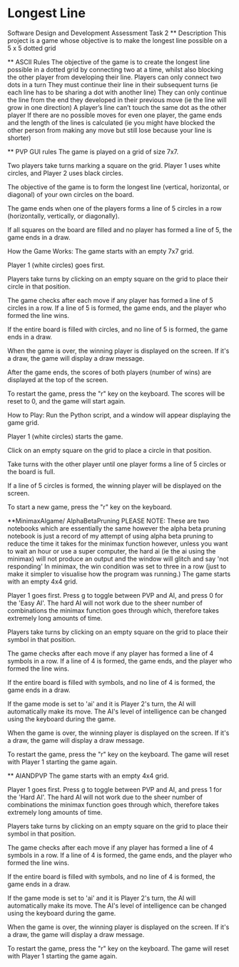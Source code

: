 # Longest Line
Software Design and Development Assessment Task 2
** Description
This project is a game whose objective is to make the longest line possible on a 5 x 5 dotted  grid

** ASCII Rules
The objective of the game is to create the longest line possible in a dotted grid by connecting two at a time, whilst also blocking the other player from developing their line. 
Players can only connect two dots in a turn
They must continue their line in their subsequent turns (ie each line has to be sharing a dot with another line)
They can only continue the line from the end they developed in their previous move (ie the line will grow in one direction)
A player’s line can’t touch the same dot as the other player
If there are no possible moves for even one player, the game ends and the length of the lines is calculated (ie you might have blocked the other person from making any move but still lose because your line is shorter)

** PVP GUI rules
The game is played on a grid of size 7x7.

Two players take turns marking a square on the grid. Player 1 uses white circles, and Player 2 uses black circles.

The objective of the game is to form the longest line (vertical, horizontal, or diagonal) of your own circles on the board.

The game ends when one of the players forms a line of 5 circles in a row (horizontally, vertically, or diagonally).

If all squares on the board are filled and no player has formed a line of 5, the game ends in a draw.

How the Game Works:
The game starts with an empty 7x7 grid.

Player 1 (white circles) goes first.

Players take turns by clicking on an empty square on the grid to place their circle in that position.

The game checks after each move if any player has formed a line of 5 circles in a row. If a line of 5 is formed, the game ends, and the player who formed the line wins.

If the entire board is filled with circles, and no line of 5 is formed, the game ends in a draw.

When the game is over, the winning player is displayed on the screen. If it's a draw, the game will display a draw message.

After the game ends, the scores of both players (number of wins) are displayed at the top of the screen.

To restart the game, press the "r" key on the keyboard. The scores will be reset to 0, and the game will start again.

How to Play:
Run the Python script, and a window will appear displaying the game grid.

Player 1 (white circles) starts the game.

Click on an empty square on the grid to place a circle in that position.

Take turns with the other player until one player forms a line of 5 circles or the board is full.

If a line of 5 circles is formed, the winning player will be displayed on the screen.

To start a new game, press the "r" key on the keyboard.


**MinimaxAIgame/ AlphaBetaPruning
PLEASE NOTE: These are two notebooks which are essentially the same however the alpha beta pruning notebook is just a record of my attempt of using alpha beta pruning to reduce the time it takes for the minimax function however, unless you want to wait an hour or use a super computer, the hard ai (ie the ai using the minimax) will not produce an output and the window will glitch and say 'not responding' 
In minimax, the win condition was set to three in a row (just to make it simpler to visualise how the program was running.)
The game starts with an empty 4x4 grid.

Player 1  goes first.
Press g to toggle between PVP and AI, and press 0 for the 'Easy AI'. The hard AI will not work due to the sheer number of combinations the minimax function goes through which, therefore takes extremely long amounts of time. 

Players take turns by clicking on an empty square on the grid to place their symbol in that position.

The game checks after each move if any player has formed a line of 4 symbols in a row. If a line of 4 is formed, the game ends, and the player who formed the line wins.

If the entire board is filled with symbols, and no line of 4 is formed, the game ends in a draw.

If the game mode is set to 'ai' and it is Player 2's turn, the AI will automatically make its move. The AI's level of intelligence can be changed using the keyboard during the game.

When the game is over, the winning player is displayed on the screen. If it's a draw, the game will display a draw message.

To restart the game, press the "r" key on the keyboard. The game will reset with Player 1  starting the game again.

** AIANDPVP
The game starts with an empty 4x4 grid.

Player 1  goes first.
Press g to toggle between PVP and AI, and press 1 for the 'Hard AI'. The hard AI will not work due to the sheer number of combinations the minimax function goes through which, therefore takes extremely long amounts of time. 

Players take turns by clicking on an empty square on the grid to place their symbol in that position.

The game checks after each move if any player has formed a line of 4 symbols in a row. If a line of 4 is formed, the game ends, and the player who formed the line wins.

If the entire board is filled with symbols, and no line of 4 is formed, the game ends in a draw.

If the game mode is set to 'ai' and it is Player 2's turn, the AI will automatically make its move. The AI's level of intelligence can be changed using the keyboard during the game.

When the game is over, the winning player is displayed on the screen. If it's a draw, the game will display a draw message.

To restart the game, press the "r" key on the keyboard. The game will reset with Player 1  starting the game again.


